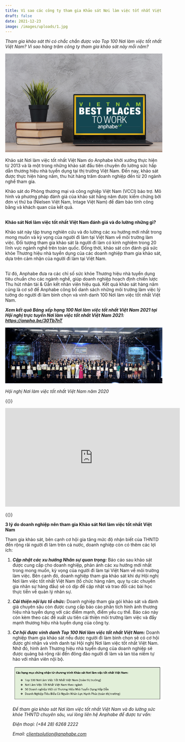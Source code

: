 ```yaml
---
title: Vì sao các công ty tham gia Khảo sát Nơi làm việc tốt nhất Việt Nam?
draft: false
date: 2021-12-23
image: /images/uploads/1.jpg
---
```

*Tham gia khảo sát thì có chắc chắn được vào Top 100 Nơi làm việc tốt nhất Việt Nam? Vì sao hàng trăm công ty tham gia khảo sát này mỗi năm?*

![Nơi làm việc tốt nhất Việt Nam](/images/uploads/1.jpg "Nơi làm việc tốt nhất Việt Nam")

Khảo sát Nơi làm việc tốt nhất Việt Nam do Anphabe khởi xướng thực hiện từ 2013 và là một trong những khảo sát đầu tiên chuyên đo lường sức hấp dẫn thương hiệu nhà tuyển dụng tại thị trường Việt Nam. Đến nay, khảo sát được thực hiện hàng năm, thu hút hàng trăm doanh nghiệp đến từ 20 ngành nghề tham gia. 

Khảo sát do Phòng thương mại và công nghiệp Việt Nam (VCCI) bảo trợ. Mô hình và phương pháp đánh giá của khảo sát hằng năm được kiểm chứng bởi đơn vị thứ ba (Nielsen Việt Nam, Intage Việt Nam) để đảm bảo tính công bằng và khách quan của kết quả.

\
**Khảo sát Nơi làm việc tốt nhất Việt Nam đánh giá và đo lường những gì?**

Khảo sát này tập trung nghiên cứu và đo lường các xu hướng mới nhất trong mong muốn và kỳ vọng của người đi làm tại Việt Nam về môi trường làm việc. Đối tượng tham gia khảo sát là người đi làm có kinh nghiệm trong 20 lĩnh vực ngành nghề trên toàn quốc. Đồng thời, khảo sát còn đánh giá sức khỏe Thương hiệu nhà tuyển dụng của các doanh nghiệp tham gia khảo sát, dựa trên cảm nhận của người đi làm tại Việt Nam.

\
Từ đó, Anphabe đưa ra các chỉ số sức khỏe Thương hiệu nhà tuyển dụng tiêu chuẩn cho các ngành nghề, giúp doanh nghiệp hoạch định chiến lược Thu hút nhân tài & Gắn kết nhân viên hiệu quả. Kết quả khảo sát hàng năm cũng là cơ sở để Anphabe công bố danh sách những môi trường làm việc lý tưởng do người đi làm bình chọn và vinh danh 100 Nơi làm việc tốt nhất Việt Nam.

***Xem kết quả Bảng xếp hạng 100 Nơi làm việc tốt nhất Việt Nam 2021 tại Hội nghị trực tuyến Nơi làm việc tốt nhất Việt Nam 2021: <https://anpha.be/30Tb7nT>*** 

![100 nơi làm việc tốt nhất Việt Nam](/images/uploads/top-100.jpg "100 nơi làm việc tốt nhất Việt Nam")

*Hội nghị Nơi làm việc tốt nhất Việt Nam năm 2020*

{{<html>}}

<div class="video">

<iframe width="560" height="315" src="https://www.youtube.com/embed/4d_Uku_Kd_I" title="YouTube video player" frameborder="0" allow="accelerometer; autoplay; clipboard-write; encrypted-media; gyroscope; picture-in-picture" allowfullscreen></iframe>

</div>

{{</html>}}

**3 lý do doanh nghiệp nên tham gia Khảo sát Nơi làm việc tốt nhất Việt Nam**

Tham gia khảo sát, bên cạnh cơ hội gia tăng mức độ nhận biết của THNTD đến rộng rãi người đi làm trên cả nước, doanh nghiệp còn có thêm các lợi ích: 

1. ***Cập nhật các xu hướng Nhân sự quan trọng:*** Báo cáo sau khảo sát được cung cấp cho doanh nghiệp, phản ánh các xu hướng mới nhất trong mong muốn, kỳ vọng của người đi làm tại Việt Nam về môi trường làm việc. Bên cạnh đó, doanh nghiệp tham gia khảo sát khi dự Hội nghị Nơi làm việc tốt nhất Việt Nam (tổ chức hàng năm, quy tụ các chuyên gia nhân sự hàng đầu) sẽ có dịp để cập nhật và trao đổi các bài học thực tiễn về quản lý nhân sự.  
2. ***Cải thiện nội lực tổ chức:*** Doanh nghiệp tham gia gói khảo sát và đánh giá chuyên sâu còn được cung cấp báo cáo phân tích hình ảnh thương hiệu nhà tuyển dụng với các điểm mạnh, điểm yếu cụ thể. Báo cáo này còn kèm theo các đề xuất ưu tiên cải thiện môi trường làm việc và đẩy mạnh thương hiệu nhà tuyển dụng của công ty.  
3. ***Cơ hội được vinh danh Top 100 Nơi làm việc tốt nhất Việt Nam:*** Doanh nghiệp tham gia khảo sát nếu được người đi làm bình chọn sẽ có cơ hội được ghi nhận và vinh danh tại Hội nghị Nơi làm việc tốt nhất Việt Nam. Nhờ đó, hình ảnh Thương hiệu nhà tuyển dụng của doanh nghiệp sẽ được quảng bá rộng rãi đến đông đảo người đi làm và lan tỏa niềm tự hào với nhân viên nội bộ.

   ![Hộp thông tin](/images/uploads/capture-2.png "Hộp thông tin")

   *Để tham gia khảo sát Nơi làm việc tốt nhất Việt Nam và đo lường sức khỏe THNTD chuyên sâu, vui lòng liên hệ Anphabe để được tư vấn:*

   *Điện thoại: (+84 28) 6268 2222*

   *Email: [clientsolution@anphabe.com](mailto:clientsolution@anphabe.com)*
